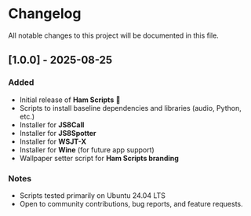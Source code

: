 # Changelog
All notable changes to this project will be documented in this file.  

## [1.0.0] - 2025-08-25
### Added
- Initial release of **Ham Scripts** 🎉
- Scripts to install baseline dependencies and libraries (audio, Python, etc.)
- Installer for **JS8Call**
- Installer for **JS8Spotter**
- Installer for **WSJT-X**
- Installer for **Wine** (for future app support)
- Wallpaper setter script for **Ham Scripts branding**

### Notes
- Scripts tested primarily on Ubuntu 24.04 LTS
- Open to community contributions, bug reports, and feature requests.

